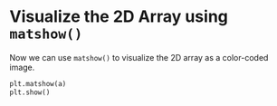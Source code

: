 # Visualize the 2D Array using `matshow()`

Now we can use `matshow()` to visualize the 2D array as a color-coded image.

```python
plt.matshow(a)
plt.show()
```
